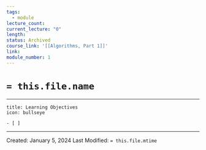 ```yaml
---
tags:
  - module
lecture_count: 
current_lecture: "0"
length: 
status: Archived
course_link: '[[Algorithms, Part 1]]'
link: 
module_number: 1
---
```

# `= this.file.name`
---

```ad-hint
title: Learning Objectives
icon: bullseye

- [ ] 

```



---
Created: January 5, 2024
Last Modified: `= this.file.mtime`
